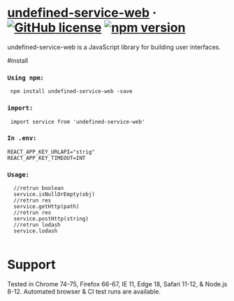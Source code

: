 # [undefined-service-web](https://reactjs.org/) &middot; [![GitHub license](https://img.shields.io/badge/license-MIT-blue.svg)](https://github.com/facebook/react/blob/main/LICENSE) [![npm version](https://img.shields.io/npm/v/react.svg?style=flat)](https://www.npmjs.com/package/react) 

undefined-service-web is a JavaScript library for building user interfaces.

#install
### `Using npm:`
```
 npm install undefined-service-web -save
```
### `import:`
```
 import service from 'undefined-service-web'
```
### `In .env:`
```
REACT_APP_KEY_URLAPI="strig"
REACT_APP_KEY_TIMEOUT=INT
```
### `Usage:`
```
  //retrun boolean
  service.isNullOrEmpty(obj)
  //retrun res
  service.getHttp(path)
  //retrun res
  service.postHttp(string)
  //retrun lodash
  service.lodash
  
```
# Support
Tested in Chrome 74-75, Firefox 66-67, IE 11, Edge 18, Safari 11-12, & Node.js 8-12.
Automated browser & CI test runs are available.
